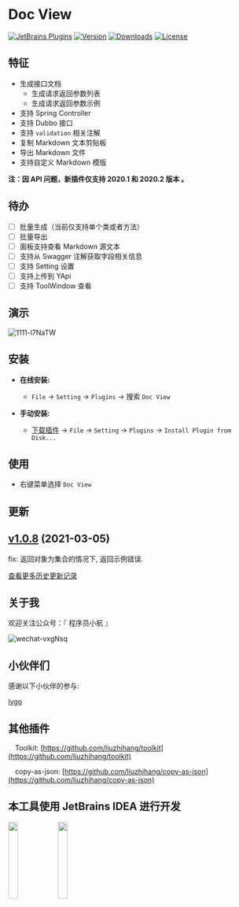 Doc View
=======

[![JetBrains Plugins](https://img.shields.io/jetbrains/plugin/v/15305-doc-view.svg)](https://plugins.jetbrains.com/plugin/15305-doc-view)
[![Version](http://phpstorm.espend.de/badge/15305/version)](https://plugins.jetbrains.com/plugin/15305-doc-view/versions)
[![Downloads](https://img.shields.io/jetbrains/plugin/d/15305-doc-view.svg)](https://plugins.jetbrains.com/plugin/15305-doc-view)
[![License](https://img.shields.io/badge/license-MIT-red.svg)](https://github.com/liuzhihang/toolkit/blob/master/LICENSE)

特征
----

- 生成接口文档
    - 生成请求返回参数列表
    - 生成请求返回参数示例
- 支持 Spring Controller
- 支持 Dubbo 接口
- 支持 `validation` 相关注解
- 复制 Markdown 文本剪贴板
- 导出 Markdown 文件
- 支持自定义 Markdown 模版

**注：因 API 问题，新插件仅支持 2020.1 和 2020.2 版本 。**


待办
----

- [ ] 批量生成（当前仅支持单个类或者方法）
- [ ] 批量导出
- [ ] 面板支持查看 Markdown 源文本
- [ ] 支持从 Swagger 注解获取字段相关信息
- [ ] 支持 Setting 设置
- [ ] 支持上传到 YApi
- [ ] 支持 ToolWindow 查看

演示
----

![1111-l7NaTW](https://cdn.jsdelivr.net/gh/liuzhihang/oss/pic/article/1111-l7NaTW.gif)


安装
----
- **在线安装:**
  - `File` -> `Setting` -> `Plugins` -> 搜索 `Doc View`

- **手动安装:**
  - [下载插件](https://github.com/liuzhihang/doc-view/releases) -> `File` -> `Setting` -> `Plugins` -> `Install Plugin from Disk...`

使用
----
- 右键菜单选择 `Doc View`
            
更新
----

## [v1.0.8](https://github.com/liuzhihang/doc-view/releases/tag/v1.0.8) (2021-03-05)

fix: 返回对象为集合的情况下, 返回示例错误.

[查看更多历史更新记录](./doc/ChangeNotes.md)

关于我
----

欢迎关注公众号：『 程序员小航 』

![wechat-vxgNsq](https://cdn.jsdelivr.net/gh/liuzhihang/oss/pic/article/wechat-vxgNsq.png)


小伙伴们
----

感谢以下小伙伴的参与:

[lvgo](https://github.com/lvgocc)



其他插件
----

&emsp;Toolkit: [https://github.com/liuzhihang/toolkit](https://github.com/liuzhihang/toolkit)


&emsp;copy-as-json: [https://github.com/liuzhihang/copy-as-json](https://github.com/liuzhihang/copy-as-json)

本工具使用 JetBrains IDEA 进行开发
----
<a href="https://www.jetbrains.com/?from=Toolkit"><img src="https://cdn.jsdelivr.net/gh/liuzhihang/oss/pic/article/jetbrains-logo-MrNwcp.png" width="20%" height="20%"></a><a href="https://www.jetbrains.com/?from=Toolkit"><img src="https://cdn.jsdelivr.net/gh/liuzhihang/oss/pic/article/idea-logo-XpnqgG.png" width="20%" height="20%"> </a>


<script defer src="https://plugins.jetbrains.com/assets/scripts/mp-widget.js"></script>